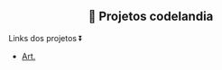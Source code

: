  <h2 align="center">👻 Projetos codelandia </h2>

Links dos projetos ⏬
<br>
<ul>
    <li><a href="https://art-virid.vercel.app/" target="_blank">Art.</a></li>

